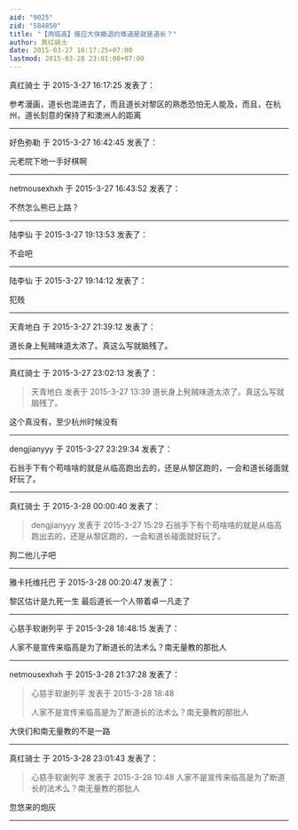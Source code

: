 ```yaml
---
aid: "9025"
zid: "584850"
title: "【闹临高】接应大侠撤退的难道是就是道长？"
author: 真红骑士
date: 2015-03-27 16:17:25+07:00
lastmod: 2015-03-28 23:01:00+07:00
---
```


真红骑士 于 2015-3-27 16:17:25 发表了：

参考漫画，道长也混进去了，而且道长对黎区的熟悉恐怕无人能及，而且，在杭州，道长刻意的保持了和澳洲人的距离

---

好色弥勒 于 2015-3-27 16:42:45 发表了：

元老院下地一手好棋啊

---

netmousexhxh 于 2015-3-27 16:43:52 发表了：

不然怎么熊已上路？

---

陆李仙 于 2015-3-27 19:13:53 发表了：

不会吧

---

陆李仙 于 2015-3-27 19:14:12 发表了：

犯贱

---

天青地白 于 2015-3-27 21:39:12 发表了：

道长身上髡贼味道太浓了。真这么写就脑残了。

---

真红骑士 于 2015-3-27 23:02:13 发表了：

> 天青地白 发表于 2015-3-27 13:39 道长身上髡贼味道太浓了。真这么写就脑残了。

这个真没有，至少杭州时候没有

---

dengjianyyy 于 2015-3-27 23:29:34 发表了：

石翁手下有个苟啥啥的就是从临高跑出去的，还是从黎区跑的，一会和道长碰面就好玩了。

---

真红骑士 于 2015-3-28 00:00:40 发表了：

> dengjianyyy 发表于 2015-3-27 15:29 石翁手下有个苟啥啥的就是从临高跑出去的，还是从黎区跑的，一会和道长碰面就好玩了。

狗二他儿子吧

---

雅卡托维托巴 于 2015-3-28 00:20:47 发表了：

黎区估计是九死一生 最后道长一个人带着卓一凡走了

---

心慈手软谢列平 于 2015-3-28 18:48:15 发表了：

人家不是宣传来临高是为了断道长的法术么？南无量教的那批人

---

netmousexhxh 于 2015-3-28 21:37:28 发表了：

> 心慈手软谢列平 发表于 2015-3-28 18:48
>
> 人家不是宣传来临高是为了断道长的法术么？南无量教的那批人

大侠们和南无量教的不是一路

---

真红骑士 于 2015-3-28 23:01:43 发表了：

> 心慈手软谢列平 发表于 2015-3-28 10:48 人家不是宣传来临高是为了断道长的法术么？南无量教的那批人

忽悠来的炮灰

---
